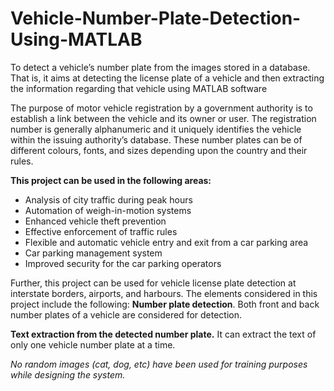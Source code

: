 # Vehicle-Number-Plate-Detection-Using-MATLAB
To detect a vehicle’s number plate from the images stored in a database. That is, it aims at detecting the license plate of a vehicle and then extracting the information regarding that vehicle using MATLAB software


The purpose of motor vehicle registration by a government authority is to establish a link between the vehicle and its owner or user. The registration number is generally alphanumeric and it uniquely identifies the vehicle within the issuing authority’s database. These number plates can be of different colours, fonts, and sizes depending upon the country and their rules.

**This project can be used in the following areas:**

* Analysis of city traffic during peak hours
* Automation of weigh-in-motion systems
* Enhanced vehicle theft prevention
* Effective enforcement of traffic rules
* Flexible and automatic vehicle entry and exit from a car parking area
* Car parking management system
* Improved security for the car parking operators

Further, this project can be used for vehicle license plate detection at interstate borders, airports, and harbours. 
The elements considered in this project include the following:
**Number plate detection**. Both front and back number plates of a vehicle are considered for detection.

**Text extraction from the detected number plate.** It can extract the text of only one vehicle number plate at a time.

_No random images (cat, dog, etc) have been used for training purposes while designing the system._

